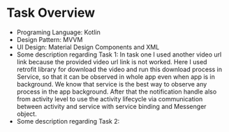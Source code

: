 #  Task Overview 
- Programing Language: Kotlin
- Design Pattern: MVVM
- UI Design: Material Design Components and XML
- Some description regarding Task 1: 
  In task one I used another video url link because the provided video url link is not worked. Here I used retrofit library for download the video and run this download process in Service, so that it can be observed in whole app even when app is in
  background. We know that service is the best way to observe any process in the app background. After that the notification handle also from activity level to use the activity lifecycle via communication between activity and service with service binding and Messenger object.
- Some description regarding Task 2: 

